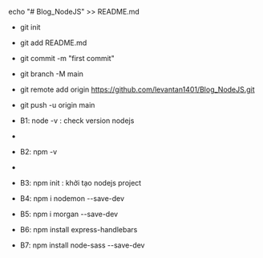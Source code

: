 echo "# Blog_NodeJS" >> README.md
- git init
- git add README.md
- git commit -m "first commit"
- git branch -M main
- git remote add origin https://github.com/levantan1401/Blog_NodeJS.git
- git push -u origin main




- B1: node -v : check version nodejs
- 
- B2: npm -v
- 
- B3: npm init : khởi tạo nodejs project

- B4: npm i nodemon --save-dev 

- B5: npm i morgan --save-dev

- B6: npm install express-handlebars

- B7: npm install node-sass --save-dev

